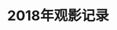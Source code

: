 ---
layout: movie
title: 2018年观影记录
category: 电影
tags : 电影
keywords: 电影,2018
movies: 
    - title: 闪光少女
      status: 看过
      vote: 7
      date: 2018-01-20
      place: 杭州·中央花城
      language: 汉语
      link: https://movie.douban.com/subject/26790961/
      cover: https://img3.doubanio.com/view/photo/s_ratio_poster/public/p2494275431.webp
      description: 国内难得的励志青春片，就是强行制造民族乐和西洋乐的冲突有点生硬，以及民族乐的未来是二次元？
---